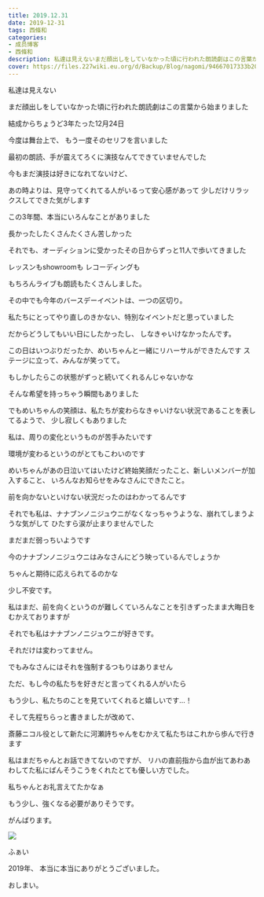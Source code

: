```yaml
---
title: 2019.12.31
date: 2019-12-31
tags: 西條和
categories: 
- 成员博客
- 西條和
description: 私達は見えないまだ顔出しをしていなかった頃に行われた朗読劇はこの言葉から始まりました...
cover: https://files.227wiki.eu.org/d/Backup/Blog/nagomi/94667017333b20ba1f30878f95145.jpg 
---
```
















私達は見えない






















まだ顔出しをしていなかった頃に行われた朗読劇はこの言葉から始まりました


















結成からちょうど3年たった12月24日










今度は舞台上で、
もう一度そのセリフを言いました













最初の朗読、手が震えてろくに演技なんてできていませんでした









今もまだ演技は好きになれてないけど、

あの時よりは、見守ってくれてる人がいるって安心感があって
少しだけリラックスしてできた気がします

















この3年間、本当にいろんなことがありました


















長かったしたくさんたくさん苦しかった



















それでも、オーディションに受かったその日からずっと11人で歩いてきました










レッスンもshowroomも
レコーディングも








もちろんライブも朗読もたくさんしました。












その中でも今年のバースデーイベントは、一つの区切り。

私たちにとってやり直しのきかない、特別なイベントだと思っていました










だからどうしてもいい日にしたかったし、
しなきゃいけなかったんです。


















この日はいつぶりだったか、めいちゃんと一緒にリハーサルができたんです
ステージに立って、みんなが笑ってて。









もしかしたらこの状態がずっと続いてくれるんじゃないかな







そんな希望を持っちゃう瞬間もありました










でもめいちゃんの笑顔は、私たちが変わらなきゃいけない状況であることを表してるようで、
少し寂しくもありました


















私は、周りの変化というものが苦手みたいです












環境が変わるというのがとてもこわいのです











めいちゃんがあの日泣いてはいたけど終始笑顔だったこと、新しいメンバーが加入すること、
いろんなお知らせをみなさんにできたこと。











前を向かないといけない状況だったのはわかってるんです











それでも私は、ナナブンノニジュウニがなくなっちゃうような、崩れてしまうような気がして
ひたすら涙が止まりませんでした












まだまだ弱っちいようです

















今のナナブンノニジュウニはみなさんにどう映っているんでしょうか





ちゃんと期待に応えられてるのかな











少し不安です。

















私はまだ、前を向くというのが難しくていろんなことを引きずったまま大晦日をむかえておりますが

それでも私はナナブンノニジュウニが好きです。



それだけは変わってません。
















でもみなさんにはそれを強制するつもりはありません




ただ、もし今の私たちを好きだと言ってくれる人がいたら

もう少し、私たちのことを見ていてくれると嬉しいです…！



















そして先程ちらっと書きましたが改めて、


斎藤ニコル役として新たに河瀬詩ちゃんをむかえて私たちはこれから歩んで行きます














私はまだちゃんとお話できてないのですが、
リハの直前指から血が出てあわあわしてた私にばんそうこうをくれたとても優しい方でした。







私ちゃんとお礼言えてたかなぁ















もう少し、強くなる必要がありそうです。









がんばります。
















![](https://files.227wiki.eu.org/d/Backup/Blog/nagomi/94667017333b20ba1f30878f95145.jpg)








ふぁい












2019年、
本当に本当にありがとうございました。



















おしまい。


